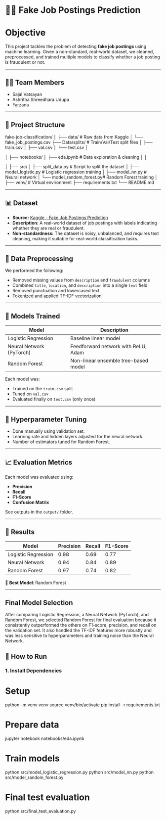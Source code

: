 # 🕵️‍♀️ Fake Job Postings Prediction

# Objective

This project tackles the problem of detecting **fake job postings** using machine learning. Given a non-standard, real-world dataset, we cleaned, preprocessed, and trained multiple models to classify whether a job posting is fraudulent or not.

---

## 👨‍💻 Team Members

- Sajal Vatsayan
- Ashritha Shreedhara Udupa
- Farzana

---

## 📂 Project Structure

fake-job-classification/
│
├── data/ # Raw data from Kaggle
│ └── fake_job_postings.csv
├── Data/splits/ # Train/Val/Test split files
│ ├── train.csv
│ ├── val.csv
│ └── test.csv
│

│
├── notebooks/
│ ├── eda.ipynb # Data exploration & cleaning
│ 
│
 
│
├── src/
│ ├── split_data.py # Script to split the dataset
│ ├── model_logistic.py # Logistic regression training
│ ├── model_nn.py # Neural network 
│ └── model_random_forest.py# Random Forest training
│
├── venv/ # Virtual environment
├── requirements.txt
└── README.md


---

## 📊 Dataset

- **Source:** [Kaggle - Fake Job Postings Prediction](https://www.kaggle.com/datasets/shivamb/real-or-fake-fake-jobposting-prediction)
- **Description:** A real-world dataset of job postings with labels indicating whether they are real or fraudulent.
- **Non-standardness:** The dataset is noisy, unbalanced, and requires text cleaning, making it suitable for real-world classification tasks.

---

## 🧼 Data Preprocessing

We performed the following:
- Removed missing values from `description` and `fraudulent` columns
- Combined `title`, `location`, and `description` into a single `text` field 
- Removed punctuation and lowercased text
- Tokenized and applied TF-IDF vectorization

---

## 🧪 Models Trained

| Model              | Description                         |
|-------------------|-------------------------------------|
| Logistic Regression | Baseline linear model               |
| Neural Network (PyTorch) | Feedforward network with ReLU, Adam |
| Random Forest      | Non-linear ensemble tree-based model|

Each model was:
- Trained on the `train.csv` split
- Tuned on `val.csv`
- Evaluated finally on `test.csv` (only once)

---

## 🔧 Hyperparameter Tuning

- Done manually using validation set.
- Learning rate and hidden layers adjusted for the neural network.
- Number of estimators tuned for Random Forest.

---

## 📈 Evaluation Metrics

Each model was evaluated using:

- **Precision**
- **Recall**
- **F1-Score**
- **Confusion Matrix**

See outputs in the `output/` folder.

---

## 🥇 Results

| Model              | Precision | Recall | F1-Score |
|-------------------|-----------|--------|----------|
| Logistic Regression | 0.98     | 0.69   | 0.77     |
| Neural Network      | 0.94     | 0.84   | 0.89     |
| Random Forest       | 0.97     | 0.74   | 0.82     |

📌 **Best Model**: Random Forest

---


## Final Model Selection
After comparing Logistic Regression, a Neural Network (PyTorch), and Random Forest, we selected Random Forest for final evaluation because it consistently outperformed the others on F1-score, precision, and recall on the validation set. It also handled the TF-IDF features more robustly and was less sensitive to hyperparameters and training noise than the Neural Network.

## 📂 How to Run

### 1. Install Dependencies

# Setup
python -m venv venv
source venv/bin/activate
pip install -r requirements.txt

# Prepare data
jupyter notebook notebooks/eda.ipynb

# Train models
python src/model_logistic_regression.py
python src/model_nn.py
python src/model_random_forest.py

# Final test evaluation
python src/final_test_evaluation.py


